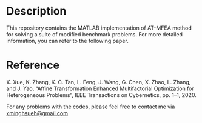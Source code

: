 # Description

This repository contains the MATLAB implementation of AT-MFEA method for solving a suite of modified benchmark problems. For more detailed information, you can refer to the following paper.

# Reference
X. Xue, K. Zhang, K. C. Tan, L. Feng, J. Wang, G. Chen, X. Zhao, L. Zhang, and J. Yao, “Affine Transformation Enhanced Multifactorial Optimization for Heterogeneous Problems”, IEEE Transactions on Cybernetics, pp. 1–1, 2020.

For any problems with the codes, please feel free to contact me via xminghsueh@gmail.com
